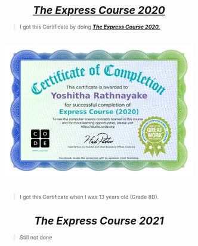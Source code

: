# <div align="center"><a href="https://studio.code.org/s/express-2021"><b><i>The Express Course 2020</i></b></a></div>

> I got this Certificate by doing <a href="https://studio.code.org/s/express-2021"><b><i>The Express Course 2020.</i></b></a> 

# 
# <img src="The Express Course 2020 (Certificate).jpg">
#
> I got this Certificate when I was 13 years old (Grade 8D).

#
#
# <div align="center"><b><i>The Express Course 2021</i></b></a></div>

> Still not done
